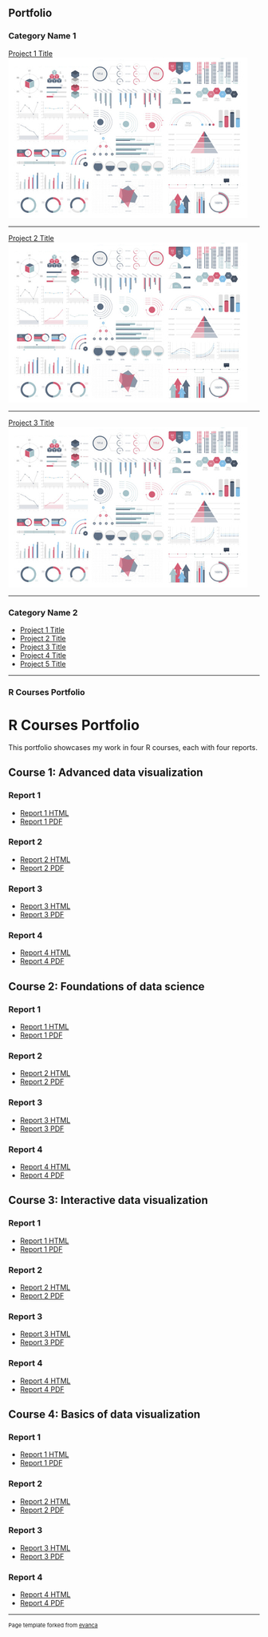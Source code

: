 ## Portfolio

### Category Name 1 

[Project 1 Title](/sample_page)
<img src="images/dummy_thumbnail.jpg?raw=true"/>

---
[Project 2 Title](/pdf/sample_presentation.pdf)
<img src="images/dummy_thumbnail.jpg?raw=true"/>

---
[Project 3 Title](http://example.com/)
<img src="images/dummy_thumbnail.jpg?raw=true"/>

---

### Category Name 2

- [Project 1 Title](http://example.com/)
- [Project 2 Title](http://example.com/)
- [Project 3 Title](http://example.com/)
- [Project 4 Title](http://example.com/)
- [Project 5 Title](http://example.com/)

---

### R Courses Portfolio

# R Courses Portfolio

This portfolio showcases my work in four R courses, each with four reports.

## Course 1: Advanced data visualization

### Report 1
- [Report 1 HTML](Course1/Report1.html)
- [Report 1 PDF](Course1/Report1.pdf)

### Report 2
- [Report 2 HTML](Course1/Report2.html)
- [Report 2 PDF](Course1/Report2.pdf)

### Report 3
- [Report 3 HTML](Course1/Report3.html)
- [Report 3 PDF](Course1/Report3.pdf)

### Report 4
- [Report 4 HTML](Course1/Report4.html)
- [Report 4 PDF](Course1/Report4.pdf)

## Course 2: Foundations of data science

### Report 1
- [Report 1 HTML](Course2/Report1.html)
- [Report 1 PDF](Course2/Report1.pdf)

### Report 2
- [Report 2 HTML](Course2/Report2.html)
- [Report 2 PDF](Course2/Report2.pdf)

### Report 3
- [Report 3 HTML](Course2/Report3.html)
- [Report 3 PDF](Course2/Report3.pdf)

### Report 4
- [Report 4 HTML](Course2/Report4.html)
- [Report 4 PDF](Course2/Report4.pdf)

## Course 3: Interactive data visualization

### Report 1
- [Report 1 HTML](Course3/Report1.html)
- [Report 1 PDF](Course3/Report1.pdf)

### Report 2
- [Report 2 HTML](Course3/Report2.html)
- [Report 2 PDF](Course3/Report2.pdf)

### Report 3
- [Report 3 HTML](Course3/Report3.html)
- [Report 3 PDF](Course3/Report3.pdf)

### Report 4
- [Report 4 HTML](Course3/Report4.html)
- [Report 4 PDF](Course3/Report4.pdf)

## Course 4: Basics of data visualization

### Report 1
- [Report 1 HTML](Course4/Report1.html)
- [Report 1 PDF](Course4/Report1.pdf)

### Report 2
- [Report 2 HTML](Course4/Report2.html)
- [Report 2 PDF](Course4/Report2.pdf)

### Report 3
- [Report 3 HTML](Course4/Report3.html)
- [Report 3 PDF](Course4/Report3.pdf)

### Report 4
- [Report 4 HTML](Course4/Report4.html)
- [Report 4 PDF](Course4/Report4.pdf)

---

<p style="font-size:11px">Page template forked from <a href="https://github.com/evanca/quick-portfolio">evanca</a></p>
<!-- Remove above link if you don't want to attribute -->
